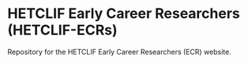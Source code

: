 # HETCLIF Early Career Researchers (HETCLIF-ECRs)

Repository for the HETCLIF Early Career Researchers (ECR) website.
